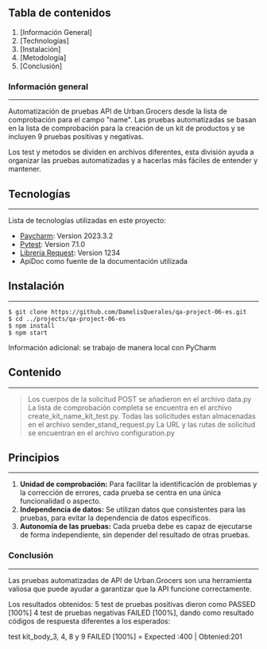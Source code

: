 ## Tabla de contenidos
1. [Información General]
2. [Technologías]
3. [Instalación]
4. [Metodología]
5. [Conclusión]
### Información general
***
Automatización de pruebas API de Urban.Grocers desde la lista de comprobación para el campo "name".  Las pruebas automatizadas se basan en la lista de comprobación para la creación de un kit de productos y se incluyen 9 pruebas positivas y negativas.

Los test y metodos se dividen en archivos diferentes, esta división ayuda a organizar las pruebas automatizadas y a hacerlas más fáciles de entender y mantener.


## Tecnologías
***
Lista de tecnologías utilizadas en este proyecto:
* [Paycharm](https://example.com): Version 2023.3.2 
* [Pytest](https://example.com): Version 7.1.0
* [Librería Request](https://example.com): Version 1234
* ApiDoc como fuente de la documentación utilizada
## Instalación
***

 
```
$ git clone https://github.com/DamelisQuerales/qa-project-06-es.git
$ cd ../projects/qa-project-06-es
$ npm install
$ npm start
```
Información adicional: se trabajo de manera local con PyCharm
## Contenido
***

> Los cuerpos de la solicitud POST se añadieron en el archivo data.py
> La lista de comprobación completa se encuentra en el archivo create_kit_name_kit_test.py.
> Todas las solicitudes estan almacenadas en el archivo sender_stand_request.py
> La URL y las rutas de solicitud se encuentran en el archivo configuration.py
## Principios
***

1. **Unidad de comprobación:** Para facilitar la identificación de problemas y la corrección de errores, cada prueba se centra en una única funcionalidad o aspecto.
2. **Independencia de datos:** Se utilizan datos que consistentes para las pruebas, para evitar la dependencia de datos específicos.
3. **Autonomía de las pruebas:** Cada prueba debe es capaz de ejecutarse de forma independiente, sin depender del resultado de otras pruebas.


### Conclusión
***
Las pruebas automatizadas de API de Urban.Grocers son una herramienta valiosa que puede ayudar a garantizar que la API funcione correctamente. 

Los resultados obtenidos:
5 test de pruebas positivas dieron como PASSED [100%]
4 test de pruebas negativas FAILED [100%], dando como resultado códigos de respuesta diferentes a los esperados:

test kit_body_3, 4, 8 y 9 FAILED [100%] = Expected :400 | Obtenied:201
